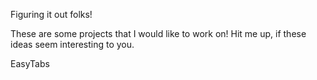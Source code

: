 Figuring it out folks!

These are some projects that I would like to work on!
Hit me up, if these ideas seem interesting to you.

EasyTabs
